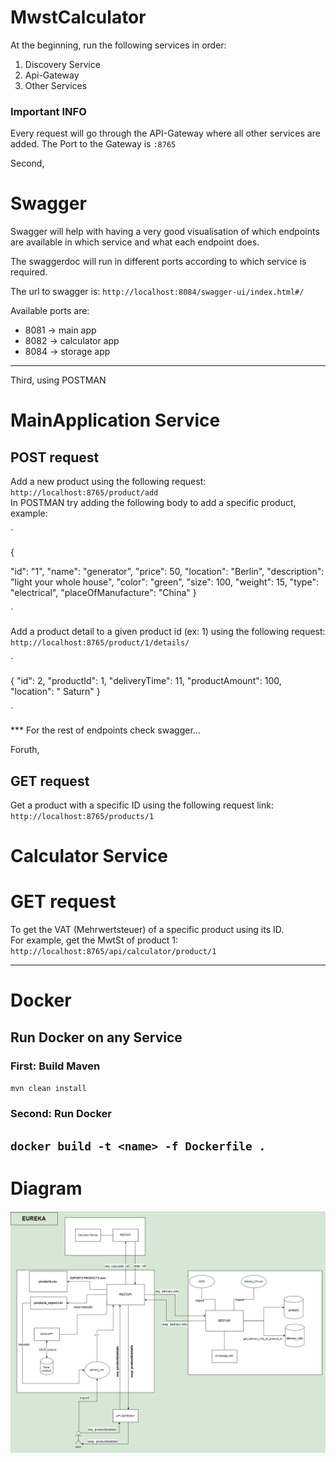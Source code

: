 # MwstCalculator

At the beginning, run the following services in order:

1. Discovery Service
2. Api-Gateway
3. Other Services


### Important INFO
Every request will go through the API-Gateway where all other services are added. The Port to the Gateway is `:8765`

Second, 

# Swagger
Swagger will help with having a very good visualisation of which endpoints are available in which service and what each endpoint does. 

The swaggerdoc will run in different ports according to which service is required. 

The url to swagger is:
`http://localhost:8084/swagger-ui/index.html#/`

Available ports are:
* 8081 -> main app
* 8082 -> calculator app
* 8084 -> storage app

------
Third, using POSTMAN

# MainApplication Service
## POST request 
Add a new product using the following request: `http://localhost:8765/product/add` <br/>
In POSTMAN try adding the following body to add a specific product, example:

`

{

  "id": "1",
  "name": "generator",
  "price": 50,
  "location": "Berlin",
  "description": "light your whole house",
  "color": "green",
  "size": 100,
  "weight": 15,
  "type": "electrical",
  "placeOfManufacture": "China"
}

`


Add a product detail to a given product id (ex: 1) using the following request: `http://localhost:8765/product/1/details/`

`

{
    "id": 2,
    "productId": 1,
    "deliveryTime": 11,
    "productAmount": 100,
    "location": " Saturn"
}

`

*** For the rest of endpoints check swagger...

Foruth, 
## GET request 
Get a product with a specific ID using the following request link: 
`http://localhost:8765/products/1`

# Calculator Service
# GET request
To get the VAT (Mehrwertsteuer) of a specific product using its ID. <br/>
For example, get the MwtSt of product 1: `http://localhost:8765/api/calculator/product/1`

------
# Docker
## Run Docker on any Service

### First: Build Maven
`mvn clean install`

### Second: Run Docker
`docker build -t <name> -f Dockerfile .`
------
# Diagram
![ezcv logo](https://raw.githubusercontent.com/blitz-de/mwstAppCalculator/main/diagram.png)

